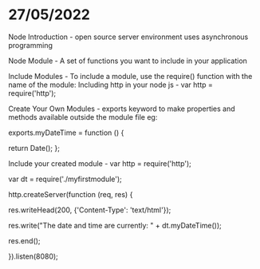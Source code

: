 # 27/05/2022

Node Introduction - 
open source server environment
uses asynchronous programming

Node Module -
A set of functions you want to include in your application

Include Modules -
To include a module, use the require() function with the name of the module:
Including http in your node js -
var http = require('http');

Create Your Own Modules - 
exports keyword to make properties and methods available outside the module file
eg:

exports.myDateTime = function () {

  return Date();
};

Include your created module -
var http = require('http');

var dt = require('./myfirstmodule');

http.createServer(function (req, res) {

  res.writeHead(200, {'Content-Type': 'text/html'});
  
  res.write("The date and time are currently: " + dt.myDateTime());
  
  res.end();
  
}).listen(8080);
